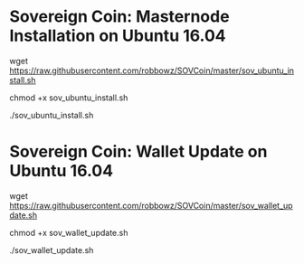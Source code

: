 # Sovereign Coin: Masternode Installation on Ubuntu 16.04

wget https://raw.githubusercontent.com/robbowz/SOVCoin/master/sov_ubuntu_install.sh

chmod +x sov_ubuntu_install.sh

./sov_ubuntu_install.sh


# Sovereign Coin: Wallet Update on Ubuntu 16.04

wget https://raw.githubusercontent.com/robbowz/SOVCoin/master/sov_wallet_update.sh

chmod +x sov_wallet_update.sh

./sov_wallet_update.sh
